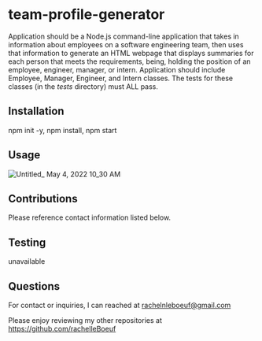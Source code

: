 # team-profile-generator

Application should be a Node.js command-line application that takes in information about employees on a software engineering team, then uses that information to generate an HTML webpage that displays summaries for each person that meets the requirements, being, holding the position of an employee, engineer, manager, or intern. Application should include Employee, Manager, Engineer, and Intern classes. The tests for these classes (in the _tests_ directory) must ALL pass.

## Installation
npm init -y, npm install, npm start

## Usage
![Untitled_ May 4, 2022 10_30 AM](https://user-images.githubusercontent.com/97478725/166703711-65bbfc7d-4238-403b-a30a-974d1dcbebed.gif)

## Contributions
Please reference contact information listed below.

## Testing
unavailable

## Questions
For contact or inquiries, I can reached at rachelnleboeuf@gmail.com

Please enjoy reviewing my other repositories at https://github.com/rachelleBoeuf
